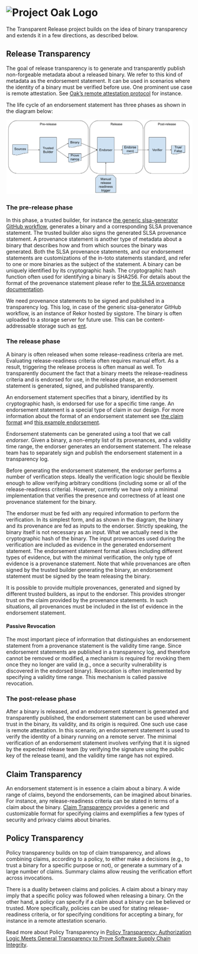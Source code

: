 <!-- Logo Start -->
<!-- An HTML element is intentionally used since GitHub recommends this approach to handle different images in dark/light modes. Ref: https://docs.github.com/en/get-started/writing-on-github/getting-started-with-writing-and-formatting-on-github/basic-writing-and-formatting-syntax#specifying-the-theme-an-image-is-shown-to -->
<!-- markdownlint-disable-next-line MD033 -->
<h1><picture><source media="(prefers-color-scheme: dark)" srcset="https://github.com/project-oak/oak/blob/main/docs/oak-logo/svgs/oak-transparent-release-negative-colour.svg?sanitize=true"><source media="(prefers-color-scheme: light)" srcset="https://github.com/project-oak/oak/blob/main/docs/oak-logo/svgs/oak-transparent-release.svg?sanitize=true"><img alt="Project Oak Logo" src="docs/oak-logo/svgs/oak-logo.svg?sanitize=true"></picture></h1>

The Transparent Release project builds on the idea of binary transparency and extends it in a few
directions, as described below. 

## Release Transparency

The goal of release transparency is to generate and transparently publish non-forgeable metadata
about a released binary. We refer to this kind of metadata as the endorsement statement. It can be
used in scenarios where the identity of a binary must be verified before use. One prominent use
case is remote attestation. See [Oak’s remote attestation protocol](https://github.com/project-oak/oak/tree/main/remote_attestation) for instance.

The life cycle of an endorsement statement has three phases as shown in the diagram below:

![The journey of a software binary](docs/images/release-transparency.png)

### The pre-release phase
In this phase, a trusted builder, for instance [the generic slsa-generator GitHub workflow](https://github.com/slsa-framework/slsa-github-generator/blob/de4491844e9be4184f786666af40f5b1b8e7ddc0/internal/builders/generic/README.md),
generates a binary and a corresponding SLSA provenance statement. The trusted builder also signs
the generated SLSA provenance statement. A provenance statement is another type of metadata about a
binary that describes how and from which sources the binary was generated. Both the SLSA provenance
statements, and our endorsement statements are customizations of the in-toto statements standard,
and refer to one or more binaries as the subject of the statement. A binary can be uniquely
identified by its cryptographic hash. The cryptographic hash function often used for identifying a
binary is SHA256. For details about the format of the provenance statement please refer to
[the SLSA provenance documentation](https://slsa.dev/provenance/v0.2).

We need provenance statements to be signed and published in a transparency log. This log, in case
of the generic slsa-generator GitHub workflow, is an instance of Rekor hosted by sigstore. The
binary is often uploaded to a storage server for future use. This can be content-addressable storage
such as [ent](https://github.com/google/ent). 


### The release phase
A binary is often released when some release-readiness criteria are met. Evaluating
release-readiness criteria often requires manual effort. As a result, triggering the release
process is often manual as well. To transparently document the fact that a binary meets the
release-readiness criteria and is endorsed for use, in the release phase, an endorsement statement
is generated, signed, and published transparently. 

An endorsement statement specifies that a binary, identified by its cryptographic hash, is endorsed
for use for a specific time range. An endorsement statement is a special type of claim in our
design. For more information about the format of an endorsement statement see [the claim format](docs/claim-transparency.md#the-claim-format)
and [this example endorsement](schema/amber-claim/v1/example.json). 

Endorsement statements can be generated using a tool that we call _endorser_. Given a binary, a
non-empty list of its provenances, and a validity time range, the endorser generates an endorsement
statement. The release team has to separately sign and publish the endorsement statement in a
transparency log. 

Before generating the endorsement statement, the endorser performs a number of verification steps.
Ideally the verification logic should be flexible enough to allow verifying arbitrary conditions
(including some or all of the release-readiness criteria). However, currently we have only a minimal
implementation that verifies the presence and correctness of at least one provenance statement for
the binary. 

The endorser must be fed with any required information to perform the verification. In its simplest
form, and as shown in the diagram, the binary and its provenance are fed as inputs to the endorser.
Strictly speaking, the binary itself is not necessary as an input. What we actually need is the
cryptographic hash of the binary. The input provenances used during the verification are included
as evidence in the generated endorsement statement. The endorsement statement format allows
including different types of evidence, but with the minimal verification, the only type of evidence
is a provenance statement. Note that while provenances are often signed by the trusted builder
generating the binary, an endorsement statement must be signed by the team releasing the binary. 

It is possible to provide multiple provenances, generated and signed by different trusted builders,
as input to the endorser. This provides stronger trust on the claim provided by the provenance
statements. In such situations, all provenances must be included in the list of evidence in the
endorsement statement. 

#### Passive Revocation
The most important piece of information that distinguishes an endorsement statement from a
provenance statement is the validity time range. Since endorsement statements are published in a
transparency log, and therefore cannot be removed or modified, a mechanism is required for revoking
them once they no longer are valid (e.g., once a security vulnerability is discovered in the
endorsed binary). Revocation is often implemented by specifying a validity time range. This
mechanism is called passive revocation. 

### The post-release phase
After a binary is released, and an endorsement statement is generated and transparently published,
the endorsement statement can be used wherever trust in the binary, its validity, and its origin is
required. One such use case is remote attestation. In this scenario, an endorsement statement is
used to verify the identity of a binary running on a remote server. The minimal verification of an
endorsement statement involves verifying that it is signed by the expected release team (by
verifying the signature using the public key of the release team), and the validity time range has
not expired.

## Claim Transparency

An endorsement statement is in essence a claim about a binary. A wide range of claims, beyond the
endorsements, can be imagined about binaries. For instance, any release-readiness criteria can be
stated in terms of a claim about the binary. [Claim Transparency](docs/claim-transparency.md)
provides a generic and customizable format for specifying claims and exemplifies a few types of
security and privacy claims about binaries. 

## Policy Transparency
Policy transparency builds on top of claim transparency, and allows combining claims, according to
a policy, to either make a decisions (e.g., to trust a binary for a specific purpose or not), or
generate a summary of a large number of claims. Summary claims allow reusing the verification
effort across invocations. 

There is a duality between claims and policies. A claim about a binary may imply that a specific
policy was followed when releasing a binary. On the other hand, a policy can specify if a claim
about a binary can be believed or trusted. More specifically, policies can be used for stating
release-readiness criteria, or for specifying conditions for accepting a binary, for instance in a
remote attestation scenario.  

Read more about Policy Transparency in [Policy Transparency: Authorization Logic Meets General Transparency to Prove Software Supply Chain Integrity](https://research.google/pubs/pub51673/).



